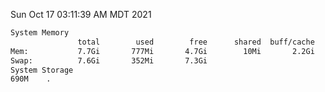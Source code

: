 Sun Oct 17 03:11:39 AM MDT 2021
```bash
System Memory
               total        used        free      shared  buff/cache   available
Mem:           7.7Gi       777Mi       4.7Gi        10Mi       2.2Gi       6.5Gi
Swap:          7.6Gi       352Mi       7.3Gi
System Storage
690M	.
```
```bash
